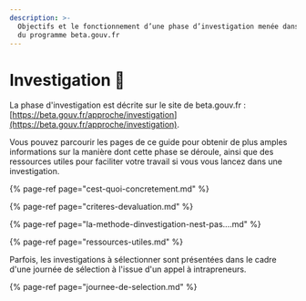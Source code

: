 ```yaml
---
description: >-
  Objectifs et le fonctionnement d’une phase d’investigation menée dans le cadre
  du programme beta.gouv.fr
---
```


# Investigation 🐣

La phase d'investigation est décrite sur le site de beta.gouv.fr : [https://beta.gouv.fr/approche/investigation](https://beta.gouv.fr/approche/investigation). 

Vous pouvez parcourir les pages de ce guide pour obtenir de plus amples informations sur la manière dont cette phase se déroule, ainsi que des ressources utiles pour faciliter votre travail si vous vous lancez dans une investigation.

{% page-ref page="cest-quoi-concretement.md" %}

{% page-ref page="criteres-devaluation.md" %}

{% page-ref page="la-methode-dinvestigation-nest-pas....md" %}

{% page-ref page="ressources-utiles.md" %}

Parfois, les investigations à sélectionner sont présentées dans le cadre d'une journée de sélection à l'issue d'un appel à intrapreneurs.

{% page-ref page="journee-de-selection.md" %}

